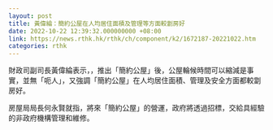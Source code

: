 ```yaml
---
layout: post
title: 黃偉綸：簡約公屋在人均居住面積及管理等方面較劏房好
date: 2022-10-22 12:39:32.000000000 +08:00
link: https://news.rthk.hk/rthk/ch/component/k2/1672187-20221022.htm
categories: rthk
---
```


財政司副司長黃偉綸表示，，推出「簡約公屋」後，公屋輪候時間可以縮減是事實，並無「呃人」，又強調「簡約公屋」在人均居住面積、管理及安全方面都較劏房好。

房屋局局長何永賢就指，將來「簡約公屋」的營運，政府將透過招標，交給具經驗的非政府機構管理和維修。
